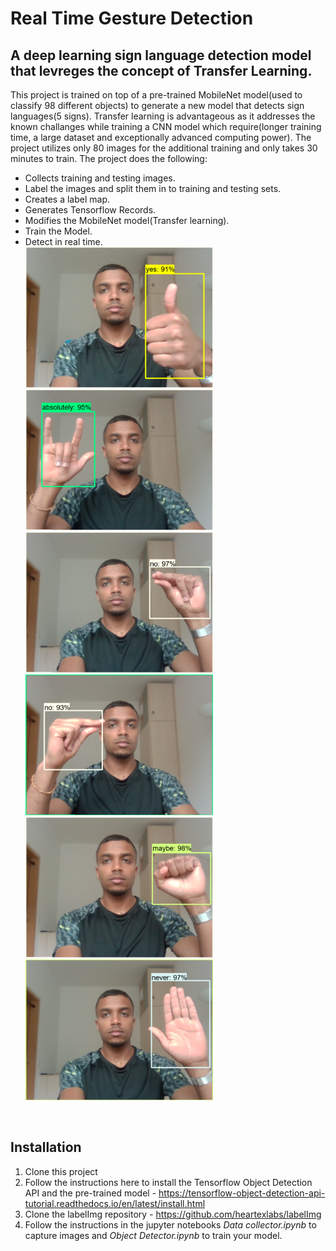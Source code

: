 # Real Time Gesture Detection
## A deep learning sign language detection model that levreges the concept of Transfer Learning.
This project is trained on top of a pre-trained MobileNet model(used to classify 98 different objects) to generate a new model that detects sign languages(5 signs). Transfer learning is advantageous as it
addresses the known challanges while training a CNN model which require(longer training time, a large dataset and exceptionally advanced computing power). The project utilizes only 80 images for the additional training and only takes 30 minutes to train.
The project does the following:
* Collects training and testing images.
* Label the images and split them in to training and testing sets.
* Creates a label map.
* Generates Tensorflow Records.
* Modifies the MobileNet model(Transfer learning).
* Train the Model.
* Detect in real time.<br />
 <img src="./Assets/object-detection-yy.png" width=300>  <img src="./Assets/object-detection-al.png" width=300>  <img src="./Assets/object-detection-ner.png" width=300>
 <img src="./Assets/object-detection-nel.png" width=300>  <img src="./Assets/object-detection-mr.png" width=300>  <img src="./Assets/object-detection-nr.png" width=300>
<br />

## Installation
1. Clone this project
2. Follow the instructions here to install the Tensorflow Object Detection API and the pre-trained model - https://tensorflow-object-detection-api-tutorial.readthedocs.io/en/latest/install.html
3. Clone the labelImg repository - https://github.com/heartexlabs/labelImg
4. Follow the instructions in the jupyter notebooks *Data collector.ipynb* to capture images and *Object Detector.ipynb* to train your model. 
 

 

